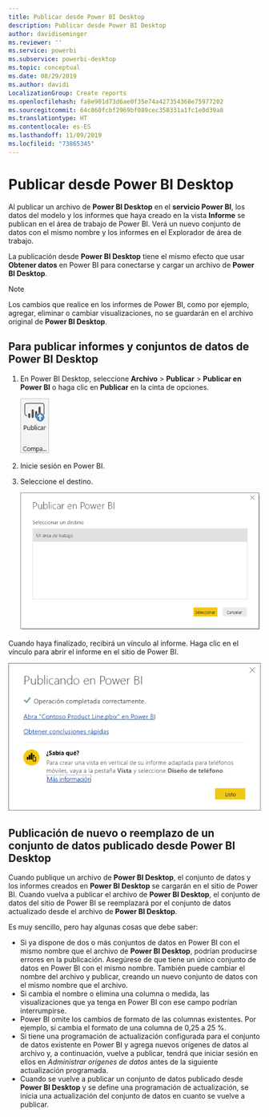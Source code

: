 ```yaml
---
title: Publicar desde Power BI Desktop
description: Publicar desde Power BI Desktop
author: davidiseminger
ms.reviewer: ''
ms.service: powerbi
ms.subservice: powerbi-desktop
ms.topic: conceptual
ms.date: 08/29/2019
ms.author: davidi
LocalizationGroup: Create reports
ms.openlocfilehash: fa8e901d73d6ae0f35e74a427354368e75977202
ms.sourcegitcommit: 64c860fcbf2969bf089cec358331a1fc1e0d39a8
ms.translationtype: HT
ms.contentlocale: es-ES
ms.lasthandoff: 11/09/2019
ms.locfileid: "73865345"
---
```

# <a name="publish-from-power-bi-desktop"></a>Publicar desde Power BI Desktop
Al publicar un archivo de **Power BI Desktop** en el **servicio Power BI**, los datos del modelo y los informes que haya creado en la vista **Informe** se publican en el área de trabajo de Power BI. Verá un nuevo conjunto de datos con el mismo nombre y los informes en el Explorador de área de trabajo.

La publicación desde **Power BI Desktop** tiene el mismo efecto que usar **Obtener datos** en Power BI para conectarse y cargar un archivo de **Power BI Desktop**.

> [!NOTE]
> Los cambios que realice en los informes de Power BI, como por ejemplo, agregar, eliminar o cambiar visualizaciones, no se guardarán en el archivo original de **Power BI Desktop**.
> 
> 

## <a name="to-publish-a-power-bi-desktop-dataset-and-reports"></a>Para publicar informes y conjuntos de datos de Power BI Desktop
1. En Power BI Desktop, seleccione **Archivo** \> **Publicar** \> **Publicar en Power BI** o haga clic en **Publicar** en la cinta de opciones.  

   ![Botón Publicar](media/desktop-upload-desktop-files/pbid_publish_publishbutton.png)

2. Inicie sesión en Power BI.
3. Seleccione el destino.

   ![Seleccionar destino de publicación](media/desktop-upload-desktop-files/pbid_publish_select_destination.png)

Cuando haya finalizado, recibirá un vínculo al informe. Haga clic en el vínculo para abrir el informe en el sitio de Power BI.

![Cuadro de diálogo Publicación correcta](media/desktop-upload-desktop-files/pbid_publish_success.png)

## <a name="re-publish-or-replace-a-dataset-published-from-power-bi-desktop"></a>Publicación de nuevo o reemplazo de un conjunto de datos publicado desde Power BI Desktop
Cuando publique un archivo de **Power BI Desktop**, el conjunto de datos y los informes creados en **Power BI Desktop** se cargarán en el sitio de Power BI. Cuando vuelva a publicar el archivo de **Power BI Desktop**, el conjunto de datos del sitio de Power BI se reemplazará por el conjunto de datos actualizado desde el archivo de **Power BI Desktop**.

Es muy sencillo, pero hay algunas cosas que debe saber:

* Si ya dispone de dos o más conjuntos de datos en Power BI con el mismo nombre que el archivo de **Power BI Desktop**, podrían producirse errores en la publicación. Asegúrese de que tiene un único conjunto de datos en Power BI con el mismo nombre. También puede cambiar el nombre del archivo y publicar, creando un nuevo conjunto de datos con el mismo nombre que el archivo.
* Si cambia el nombre o elimina una columna o medida, las visualizaciones que ya tenga en Power BI con ese campo podrían interrumpirse. 
* Power BI omite los cambios de formato de las columnas existentes. Por ejemplo, si cambia el formato de una columna de 0,25 a 25 %.
* Si tiene una programación de actualización configurada para el conjunto de datos existente en Power BI y agrega nuevos orígenes de datos al archivo y, a continuación, vuelve a publicar, tendrá que iniciar sesión en ellos en *Administrar orígenes de datos* antes de la siguiente actualización programada.
* Cuando se vuelve a publicar un conjunto de datos publicado desde **Power BI Desktop** y se define una programación de actualización, se inicia una actualización del conjunto de datos en cuanto se vuelve a publicar. 

